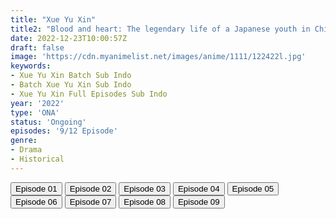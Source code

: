 ```yaml
---
title: "Xue Yu Xin"
title2: "Blood and heart: The legendary life of a Japanese youth in China"
date: 2022-12-23T10:00:57Z
draft: false
image: 'https://cdn.myanimelist.net/images/anime/1111/122422l.jpg'
keywords:
- Xue Yu Xin Batch Sub Indo
- Batch Xue Yu Xin Sub Indo
- Xue Yu Xin Full Episodes Sub Indo
year: '2022'
type: 'ONA'
status: 'Ongoing'
episodes: '9/12 Episode'
genre:
- Drama
- Historical
---
```


<div class="d-g gg-5 gtc-r ai-c">
<button onclick="window.open('?arc=5MgPTXyKPH_20221104/1/MP4/Kuramanime-BLDHRT-01-360p-BGlobal','_blank')">Episode 01</button>
<button onclick="window.open('?arc=5MgPTXyKPH_20221104/2/MP4/Kuramanime-BLDHRT-02-480p-BGlobal','_blank')">Episode 02</button>
<button onclick="window.open('?arc=3KdGor7E54_20221111/3/MP4/Kuramanime-BLDHRT-03-480p-BGlobal','_blank')">Episode 03</button>
<button onclick="window.open('?arc=TW0o0wv2hr_20221118/4/MP4/Kuramanime-BLDHRT-04-480p-BGlobal','_blank')">Episode 04</button>
<button onclick="window.open('?arc=p9d72aCzfA_20221125/5/MP4/Kuramanime-BLDHRT-05-480p-BGlobal','_blank')">Episode 05</button>
<button onclick="window.open('?arc=PHsS5Xo9oI_20221202/6/MP4/Kuramanime-BLDHRT-06-480p-BGlobal','_blank')">Episode 06</button>
<button onclick="window.open('?arc=Z3JbdMSdgA_20221209/7/MP4/Kuramanime-BLDHRT-07-480p-BGlobal','_blank')">Episode 07</button>
<button onclick="window.open('?arc=T29oMc3VSf_20221216/8/MP4/Kuramanime-BLDHRT-08-480p-BGlobal','_blank')">Episode 08</button>
<button onclick="window.open('?arc=nK2O0UBwx4_20221223/9/MP4/Kuramanime-BLDHRT-09-480p-BGlobal','_blank')">Episode 09</button>
</div>